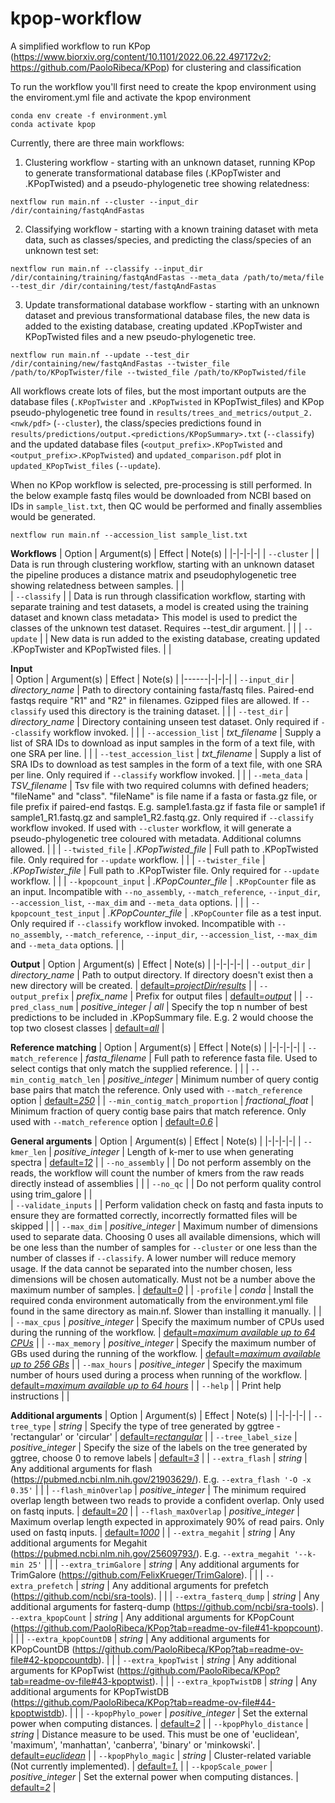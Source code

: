 # kpop-workflow
A simplified workflow to run KPop (https://www.biorxiv.org/content/10.1101/2022.06.22.497172v2; https://github.com/PaoloRibeca/KPop) for clustering and classification

To run the workflow you'll first need to create the kpop environment using the enviroment.yml file and activate the kpop environment 
```
conda env create -f environment.yml
conda activate kpop
```

Currently, there are three main workflows:
1. Clustering workflow - starting with an unknown dataset, running KPop to generate transformational database files (.KPopTwister and .KPopTwisted) and a pseudo-phylogenetic tree showing relatedness:
```
nextflow run main.nf --cluster --input_dir /dir/containing/fastqAndFastas
```

2. Classifying workflow - starting with a known training dataset with meta data, such as classes/species, and predicting the class/species of an unknown test set:
```
nextflow run main.nf --classify --input_dir /dir/containing/training/fastqAndFastas --meta_data /path/to/meta/file --test_dir /dir/containing/test/fastqAndFastas
```

3. Update transformational database workflow - starting with an unknown dataset and previous transformational database files, the new data is added to the existing database, creating updated .KPopTwister and KPopTwisted files and a new pseudo-phylogenetic tree.
```
nextflow run main.nf --update --test_dir /dir/containing/new/fastqAndFastas --twister_file /path/to/KPopTwister/file --twisted_file /path/to/KPopTwisted/file
```

All workflows create lots of files, but the most important outputs are the database files (`.KPopTwister` and `.KPopTwisted` in KPopTwist_files) and KPop pseudo-phylogenetic tree found in `results/trees_and_metrics/output_2.<nwk/pdf>` (`--cluster`), the class/species predictions found in `results/predictions/output.<predictions/KPopSummary>.txt` (`--classify`) and the updated database files (`<output_prefix>.KPopTwisted` and `<output_prefix>.KPopTwisted`) and `updated_comparison.pdf` plot in `updated_KPopTwist_files` (`--update`).

When no KPop workflow is selected, pre-processing is still performed. In the below example fastq files would be downloaded from NCBI based on IDs in `sample_list.txt`, then QC would be performed and finally assemblies would be generated. 

```
nextflow run main.nf --accession_list sample_list.txt
```

**Workflows**
| Option | Argument(s) | Effect | Note(s) |
|-|-|-|-|
| `--cluster` |  | Data is run through clustering workflow, starting with an unknown dataset the pipeline produces a distance matrix and pseudophylogenetic tree showing relatedness between samples. |  |         
| `--classify` |  | Data is run through classification workflow, starting with separate training and test datasets, a model is created using the training dataset and known class metadata> This model is used to predict the classes of the unknown test dataset. Requires --test_dir argument. |  |
| `--update` |  | New data is run added to the existing database, creating updated .KPopTwister and KPopTwisted files. |  |

**Input**  
| Option | Argument(s) | Effect | Note(s) |
|------|-|-|-|
| `--input_dir` | _directory\_name_ | Path to directory containing fasta/fastq files. Paired-end fastqs require "R1" and "R2" in filenames. Gzipped files are allowed. If `--classify` used this directory is the training dataset. |  |
| `--test_dir` | _directory\_name_ | Directory containing unseen test dataset. Only required if `--classify` workflow invoked. |  |
| `--accession_list` | _txt\_filename_ | Supply a list of SRA IDs to download as input samples in the form of a text file, with one SRA per line. |  |
| `--test_accession_list` | _txt\_filename_ | Supply a list of SRA IDs to download as test samples in the form of a text file, with one SRA per line. Only required if `--classify` workflow invoked. |  |
| `--meta_data` | _TSV\_filename_ | Tsv file with two required columns with defined headers; "fileName" and "class". "fileName" is file name if a fasta or fasta.gz file, or file prefix if paired-end fastqs. E.g. sample1.fasta.gz if fasta file or sample1 if sample1_R1.fastq.gz and sample1_R2.fastq.gz. Only required if `--classify` workflow invoked. If used with `--cluster` workflow, it will generate a pseudo-phylogenetic tree coloured with metadata. Additional columns allowed. |  | 
| `--twisted_file` | _.KPopTwisted\_file_ | Full path to .KPopTwisted file. Only required for `--update` workflow. |  |
| `--twister_file` | _.KPopTwister\_file_ | Full path to .KPopTwister file. Only required for `--update` workflow. |  |
| `--kpopcount_input` | _.KPopCounter\_file_ | `.KPopCounter` file as an input. Incompatible with `--no_assembly`, `--match_reference`, `--input_dir`, `--accession_list`, `--max_dim` and `--meta_data` options. |  |
| `--kpopcount_test_input` | _.KPopCounter\_file_ | `.KPopCounter` file as a test input. Only required if `--classify` workflow invoked. Incompatible with `--no_assembly`, `--match_reference`, `--input_dir`, `--accession_list`, `--max_dim` and `--meta_data` options. |  | 

**Output**
| Option | Argument(s) | Effect | Note(s) |
|-|-|-|-|
| `--output_dir` | _directory\_name_ | Path to output directory. If directory doesn't exist then a new directory will be created. | <ins>default=_projectDir\/results_</ins> |
| `--output_prefix` | _prefix\_name_ | Prefix for output files | <ins>default=_output_</ins> |
| `--pred_class_num` | _positive\_integer \| all_ | Specify the top n number of best predictions to be included in .KPopSummary file. E.g. 2 would choose the top two closest classes | <ins>default=_all_</ins> |

**Reference matching**
| Option | Argument(s) | Effect | Note(s) |
|-|-|-|-|
| `--match_reference` | _fasta\_filename_ | Full path to reference fasta file. Used to select contigs that only match the supplied reference. |  |
| `--min_contig_match_len` | _positive\_integer_ | Minimum number of query contig base pairs that match the reference. Only used with `--match_reference` option | <ins>default=_250_</ins> |
| `--min_contig_match_proportion` | _fractional\_float_ | Minimum fraction of query contig base pairs that match reference. Only used with `--match_reference` option | <ins>default=_0.6_</ins> |
        
**General arguments**
| Option | Argument(s) | Effect | Note(s) |
|-|-|-|-|
| `--kmer_len` | _positive\_integer_ | Length of k-mer to use when generating spectra | <ins>default=_12_</ins> |
| `--no_assembly` |  | Do not perform assembly on the reads, the workflow will count the number of kmers from the raw reads directly instead of assemblies |  |
| `--no_qc` |  | Do not perform quality control using trim_galore |  |    
| `--validate_inputs` |  | Perform validation check on fastq and fasta inputs to ensure they are formatted correctly, incorrectly formatted files will be skipped |  |
| `--max_dim` | _positive\_integer_ | Maximum number of dimensions used to separate data. Choosing 0 uses all available dimensions, which will be one less than the number of samples for `--cluster` or one less than the number of classes if `--classify`. A lower number will reduce memory usage. If the data cannot be separated into the number chosen, less dimensions will be chosen automatically. Must not be a number above the maximum number of samples. | <ins>default=_0_</ins> |
| `-profile` | _conda_ | Install the required conda environment automatically from the environment.yml file found in the same directory as main.nf. Slower than installing it manually. |  |
| `--max_cpus` | _positive\_integer_ | Specify the maximum number of CPUs used during the running of the workflow. | <ins>default=_maximum available up to 64 CPUs_</ins> |
| `--max_memory` | _positive\_integer_ | Specify the maximum number of GBs used during the running of the workflow. | <ins>default=_maximum available up to 256 GBs_</ins> |
| `--max_hours` | _positive\_integer_ | Specify the maximum number of hours used during a process when running of the workflow. | <ins>default=_maximum available up to 64 hours_</ins> |
| `--help` |  | Print help instructions |  |

**Additional arguments**
| Option | Argument(s) | Effect | Note(s) |
|-|-|-|-|
| `--tree_type` | _string_ | Specify the type of tree generated by ggtree - 'rectangular' or 'circular' | <ins>default=_rectangular_</ins> |
| `--tree_label_size` | _positive\_integer_ | Specify the size of the labels on the tree generated by ggtree, choose 0 to remove labels | <ins>default=_3_</ins> |
| `--extra_flash` | _string_ | Any additional arguments for flash (https://pubmed.ncbi.nlm.nih.gov/21903629/). E.g. `--extra_flash '-O -x 0.35'` |  |
| `--flash_minOverlap` | _positive\_integer_ | The minimum required overlap length between two reads to provide a confident overlap. Only used on fastq inputs. | <ins>default=_20_</ins> |
| `--flash_maxOverlap` | _positive\_integer_ | Maximum overlap length expected in approximately 90% of read pairs. Only used on fastq inputs. | <ins>default=_1000_</ins> |
| `--extra_megahit` | _string_ | Any additional arguments for Megahit (https://pubmed.ncbi.nlm.nih.gov/25609793/). E.g. `--extra_megahit '--k-min 25'` |  |
| `--extra_trimGalore` | _string_ | Any additional arguments for TrimGalore (https://github.com/FelixKrueger/TrimGalore). |  |
| `--extra_prefetch` | _string_ | Any additional arguments for prefetch (https://github.com/ncbi/sra-tools). |  |
| `--extra_fasterq_dump` | _string_ | Any additional arguments for fasterq-dump (https://github.com/ncbi/sra-tools).
| `--extra_kpopCount` | _string_ | Any additional arguments for KPopCount (https://github.com/PaoloRibeca/KPop?tab=readme-ov-file#41-kpopcount). |  |
| `--extra_kpopCountDB` | _string_ | Any additional arguments for KPopCountDB (https://github.com/PaoloRibeca/KPop?tab=readme-ov-file#42-kpopcountdb). |  |
| `--extra_kpopTwist` | _string_ | Any additional arguments for KPopTwist (https://github.com/PaoloRibeca/KPop?tab=readme-ov-file#43-kpoptwist). |  |
| `--extra_kpopTwistDB` | _string_ | Any additional arguments for KPopTwistDB (https://github.com/PaoloRibeca/KPop?tab=readme-ov-file#44-kpoptwistdb). |  |
| `--kpopPhylo_power` | _positive\_integer_ | Set the external power when computing distances. | <ins>default=_2_</ins> |
| `--kpopPhylo_distance` | _string_ | Distance measure to be used. This must be one of 'euclidean', 'maximum', 'manhattan', 'canberra', 'binary' or 'minkowski'. | <ins>default=_euclidean_</ins> |
| `--kpopPhylo_magic` | _string_ | Cluster-related variable (Not currently implemented). | <ins>default=_1._</ins> |
| `--kpopScale_power` | _positive\_integer_ | Set the external power when computing distances. | <ins>default=_2_</ins> |
